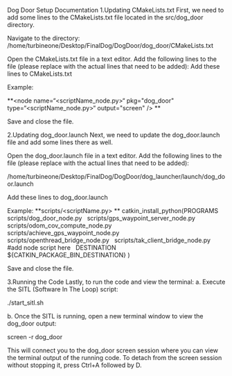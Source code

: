 Dog Door Setup Documentation
1.Updating CMakeLists.txt
First, we need to add some lines to the CMakeLists.txt file located in the src/dog_door directory.

Navigate to the directory:
/home/turbineone/Desktop/FinalDog/DogDoor/dog_door/CMakeLists.txt

Open the CMakeLists.txt file in a text editor. Add the following lines to the file (please replace with the actual lines that need to be added):
Add these lines to CMakeLists.txt

Example:

**<node name=“<scriptName_node.py>“ pkg="dog_door" type=“<scriptName_node.py>“ output="screen" />
**
<node name="gps_waypoint_server" pkg="dog_door" type="gps_waypoint_server_node.py" output="screen" />
    <node name="achieve_gps_waypoint_node" pkg="dog_door" type="achieve_gps_waypoint_node.py" output="screen" />
    <node name="openthread_bridge_node" pkg="dog_door" type="openthread_bridge_node.py" output="screen" />
    <node name="tak_client_bridge_node" pkg="dog_door" type="tak_client_bridge_node.py" output="screen" />
</launch>

Save and close the file.


2.Updating dog_door.launch
Next, we need to update the dog_door.launch file and add some lines there as well.

Open the dog_door.launch file in a text editor. Add the following lines to the file (please replace with the actual lines that need to be added): 

/home/turbineone/Desktop/FinalDog/DogDoor/dog_launcher/launch/dog_door.launch

Add these lines to dog_door.launch

Example:
**scripts/<scriptName.py>
**
catkin_install_python(PROGRAMS
  scripts/dog_door_node.py
  scripts/gps_waypoint_server_node.py
  scripts/odom_cov_compute_node.py
  scripts/achieve_gps_waypoint_node.py
  scripts/openthread_bridge_node.py
  scripts/tak_client_bridge_node.py
  #add node script here
  DESTINATION ${CATKIN_PACKAGE_BIN_DESTINATION}
)

Save and close the file.


3.Running the Code
Lastly, to run the code and view the terminal:
a. Execute the SITL (Software In The Loop) script: 

./start_sitl.sh

b. Once the SITL is running, open a new terminal window to view the dog_door output: 

screen -r dog_door

This will connect you to the dog_door screen session where you can view the terminal output of the running code.
To detach from the screen session without stopping it, press Ctrl+A followed by D.

